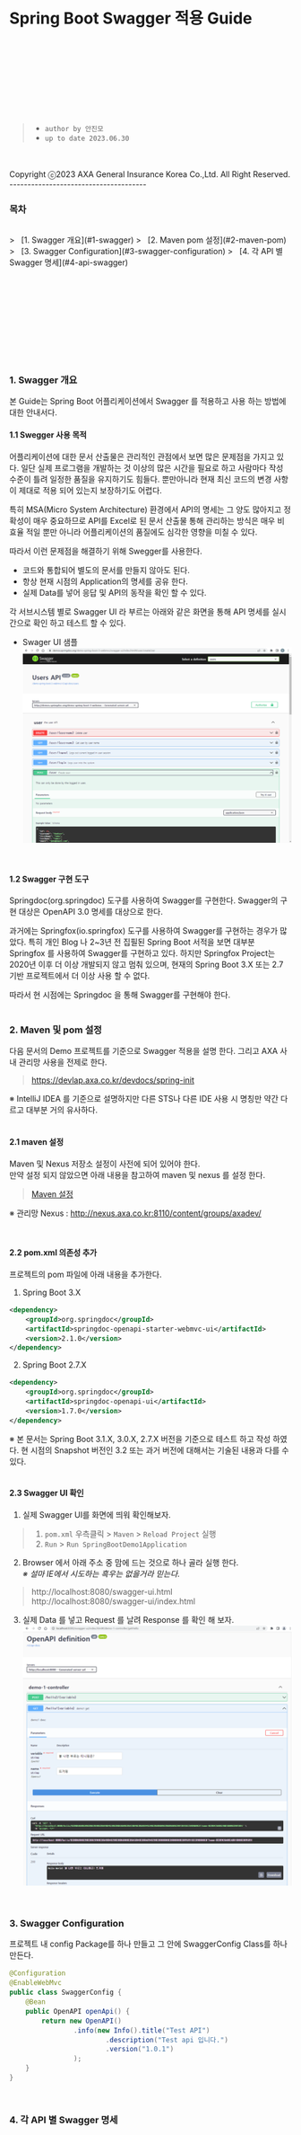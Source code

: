 Spring Boot Swagger 적용 Guide
===================  
<br> <br> <br> <br> <br> <br> <br> <br>
  
  >   * `author by 안진모`    
  >   * `up to date 2023.06.30` 
    
<br>
<br>
  Copyright ⓒ2023 AXA General Insurance Korea Co.,Ltd. All Right Reserved.

<br>  
--------------------------------------
<br>  

### 목차
<br>
  > &nbsp; [1. Swagger 개요](#1-swagger)  
  > &nbsp; [2. Maven pom 설정](#2-maven-pom)   
  > &nbsp; [3. Swagger Configuration](#3-swagger-configuration)   
  > &nbsp; [4. 각 API 별 Swagger 명세](#4-api-swagger)   

  <br> <br> <br> <br>
--------------------------------------
<br>

### 1. Swagger 개요
본 Guide는 Spring Boot  어플리케이션에서 Swagger 를 적용하고 사용 하는 방법에 대한 안내서다.  

#### 1.1 Swegger 사용 목적  
어플리케이션에 대한 문서 산출물은 관리적인 관점에서 보면 많은 문제점을 가지고 있다. 일단 실제 프로그램을 개발하는 것 이상의 많은 시간을 필요로 하고 사람마다 작성 수준이 틀려 일정한 품질을 유지하기도 힘들다. 뿐만아니라 현재 최신 코드의 변경 사항이 제대로 적용 되어 있는지 보장하기도 어렵다.  

특히 MSA(Micro System Architecture) 환경에서 API의 명세는 그 양도 많아지고 정확성이 매우 중요하므로 API를 Excel로 된 문서 산출물 통해 관리하는 방식은 매우 비효율 적일 뿐만 아니라 어플리케이션의 품질에도 심각한 영향을 미칠 수 있다.

따라서 이런 문제점을 해결하기 위해 Swegger를 사용한다.  

- 코드와 통합되어 별도의 문서를 만들지 않아도 된다.  
- 항상 현재 시점의 Application의 명세를 공유 한다.   
- 실제 Data를 넣어 응답 및 API의 동작을 확인 할 수 있다.   

각 서브시스템 별로 Swagger UI 라 부르는 아래와 같은 화면을 통해 API 명세를 실시간으로 확인 하고 테스트 할 수 있다.    

- Swager UI 샘플  
![Springdoc Demo](./images/springdoc-demo.png)  
<br>

#### 1.2 Swagger 구현 도구
Springdoc(org.springdoc) 도구를 사용하여 Swagger를 구현한다. Swagger의 구현 대상은 OpenAPI 3.0 명세를 대상으로 한다.     

과거에는 Springfox(io.springfox) 도구를 사용하여 Swagger를 구현하는 경우가 많았다. 특히 개인 Blog 나 2~3년 전 집필된 Spring Boot 서적을 보면 대부분 Springfox 를 사용하여 Swagger를 구현하고 있다. 하지만 Springfox Project는 2020년 이후 더 이상 개발되지 않고 멈춰 있으며, 현재의 Spring Boot 3.X 또는 2.7 기반 프로젝트에서 더 이상 사용 할 수 없다.  

따라서 현 시점에는 Springdoc 을 통해 Swagger를 구현해야 한다.   
<br>

### 2. Maven 및 pom 설정
다음 문서의 Demo 프로젝트를 기준으로 Swagger 적용을 설명 한다. 그리고 AXA 사내 관리망 사용을 전제로 한다.    
> https://devlap.axa.co.kr/devdocs/spring-init  

※ IntelliJ IDEA 를 기준으로 설명하지만 다른 STS나 다른 IDE 사용 시 명칭만 약간 다르고 대부분 거의 유사하다.   
<br>

#### 2.1 maven 설정
Maven 및 Nexus 저장소 설정이 사전에 되어 있어야 한다.   
만약 설정 되지 않았으면 아래 내용을 참고하여 maven 및 nexus 를 설정 한다.  
> [Maven 설정](https://devlap.axa.co.kr/devdocs/spring-init/#21-maven)  

※ 관리망 Nexus : http://nexus.axa.co.kr:8110/content/groups/axadev/

<br>

#### 2.2 pom.xml 의존성 추가
프로젝트의  pom 파일에 아래 내용을 추가한다.  

1. Spring Boot 3.X
```xml
<dependency>
    <groupId>org.springdoc</groupId>
    <artifactId>springdoc-openapi-starter-webmvc-ui</artifactId>
    <version>2.1.0</version>
</dependency>
```
2. Spring Boot 2.7.X
```xml
<dependency>
    <groupId>org.springdoc</groupId>
    <artifactId>springdoc-openapi-ui</artifactId>
    <version>1.7.0</version>
</dependency>
```

※ 본 문서는 Spring Boot 3.1.X, 3.0.X, 2.7.X 버전을 기준으로 테스트 하고 작성 하였다. 현 시점의  Snapshot 버전인 3.2 또는 과거 버전에 대해서는 기술된 내용과 다를 수 있다.  
<br>

#### 2.3 Swagger UI 확인
1. 실제 Swagger UI를 화면에 띄워 확인해보자.    
 > 1.  `pom.xml` 우측클릭 > `Maven` > `Reload Project`  실행
 > 2. `Run` > `Run SpringBootDemo1Application`     

2. Browser 에서 아래 주소 중 맘에 드는 것으로 하나 골라 실행 한다.  
*※ 설마 IE에서 시도하는 흑우는 없을거라 믿는다.*   
> http://localhost:8080/swagger-ui.html  
> http://localhost:8080/swagger-ui/index.html  

3. 실제 Data 를 넣고 Request 를 날려 Response 를 확인 해 보자.  
![Swagger UI](./images/swagger-ui.png)

<br>

### 3. Swagger Configuration

프로젝트 내 config Package를 하나 만들고 그 안에 SwaggerConfig Class를 하나 만든다.  

```java
@Configuration
@EnableWebMvc
public class SwaggerConfig {
    @Bean
    public OpenAPI openApi() {
        return new OpenAPI()
                .info(new Info().title("Test API")
                        .description("Test api 입니다.")
                        .version("1.0.1")
                );
    }
}
```


<br>

### 4. 각 API 별 Swagger 명세

